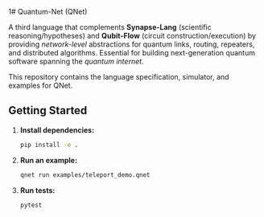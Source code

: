1# Quantum-Net (QNet)

A third language that complements **Synapse-Lang** (scientific reasoning/hypotheses) and **Qubit-Flow** (circuit construction/execution) by providing *network-level* abstractions for quantum links, routing, repeaters, and distributed algorithms. Essential for building next-generation quantum software spanning the *quantum internet*.

This repository contains the language specification, simulator, and examples for QNet.

## Getting Started

1.  **Install dependencies:**
    ```bash
    pip install -e .
    ```

2.  **Run an example:**
    ```bash
    qnet run examples/teleport_demo.qnet
    ```

3.  **Run tests:**
    ```bash
    pytest
    ```
